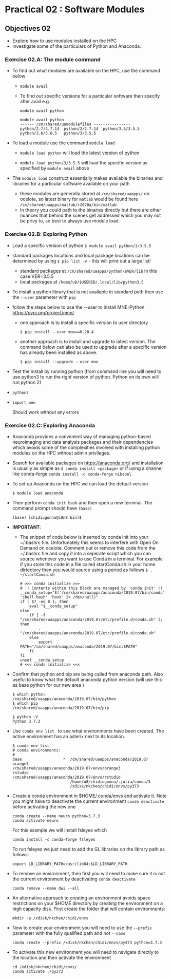 # Practical 02 : Software Modules



## Objectives 02

- Explore how to use modules installed on the HPC
- Investigate some of the particulars of Python and Anaconda.




### Exercise 02.A: The module command 

- To find out what modules are available on the HPC, use the command below

  - `module avail`

    

  - To find out specific versions for a particular software then specify after avail e.g.

    `module avail python` 

    ```
    module avail python
    ------ /cm/shared/uamodulefiles ----------------
    python/2.7/2.7.14  python/2/2.7.14  python/3.5/3.5.5
    python/3.6/3.6.5   python/3/3.5.5  
    ```

    

- To load a module use the command  `module load` 

  - `module load python`  will load the latest version of python
  
  - `module load python/3/3.5.5` will load the specific version as specified by `module avail` above
  
    
  
- The `module load` construct essentially makes available the binaries and libraries for a particular software available on your path 

  - these modules are generally stored at `/cm/shared/uaapps/` on ocelote, so latest binary for `matlab` would be found here `/cm/shared/uaapps/matlab/r2020a/bin/matlab`
  - In theory you could path to the binaries directly but there are other nuances that behind the scenes get addressed which you may not be privy to, so best to always use module load.

  

### Exercise 02.B: Exploring Python

- Load a specific version of python  `$ module avail python/3/3.5.5` 

- standard packages locations and local package locations can be determined by using `$ pip list -v` - this will print out a large list! 

  - standard packages at `/cm/shared/uaapps/python/$VER/lib`  in this case VER=3.5.5
  - local packages at  `/home/u8/$USERID/.local/lib/python3.5` 

- To install a python library that is not available in standard path then use the `--user` parameter with `pip` 

- follow the steps below to use the --user to install MNE-Python https://pypi.org/project/mne/ 

  - one approach is to install a specific version to user directory

    `$ pip install --user mne==0.20.4`

  - another approach is to install and upgrade to latest version. The command below can also be used to upgrade after a specific version has already been installed as above.

    `$ pip install --upgrade --user mne`

-  Test the install by running python (from command line you will need to use python3 to run the right version of python. Python on its own will run python 2)

  - `python3`

  - `import mne`

    Should work without any errors

    


### Exercise 02.C: Exploring Anaconda

- Anaconda provides a convenient way of managing python-based neuroimaging and data analysis packages and their dependencies which avoids some of the complexities involved with installing python modules on the HPC without admin privileges.

-  Search for available packages on https://anaconda.org/ and installation is usually as simple as `$ conda install <package>`  or if using a channel like conda-forge `conda install -c conda-forge nibabel`

- To set up Anaconda on the HPC we can load the default version

  `$ module load anaconda`

- Then perform `conda init bash` and then open a new terminal. The command prompt should have `(base)`

  `(base) [chidiugonna@i0n8 bin]$ ` 

- **IMPORTANT**:

  - The snippet of code below is inserted by conda init into your ~/.bashrc file. Unfortunately this seems to interfere with Open On Demand on ocelote. Comment out or remove this code from the ~/.bashrc file and copy it into a seperate script which you can source whenever you want to use Conda in a terminal. For example if you store this code in a file called startConda.sh in your home dirtectory then you would source using a period as follows `$ . ~/startConda.sh `

    ```
    # >>> conda initialize >>>
    # !! Contents within this block are managed by 'conda init' !!
    __conda_setup="$('/cm/shared/uaapps/anaconda/2019.07/bin/conda' 'shell.bash' 'hook' 2> /dev/null)"
    if [ $? -eq 0 ]; then
        eval "$__conda_setup"
    else
        if [ -f "/cm/shared/uaapps/anaconda/2019.07/etc/profile.d/conda.sh" ]; then
            . "/cm/shared/uaapps/anaconda/2019.07/etc/profile.d/conda.sh"
        else
            export PATH="/cm/shared/uaapps/anaconda/2019.07/bin:$PATH"
        fi
    fi
    unset __conda_setup
    # <<< conda initialize <<<
    
    ```

    

- Confirm that python and pip are being called from anaconda path. Also useful to know what the default anaconda python version (will use this as base python for our new area )

  ```
  $ which python
  /cm/shared/uaapps/anaconda/2019.07/bin/python
  $ which pip
  /cm/shared/uaapps/anaconda/2019.07/bin/pip
  ```

  ```
  $ python -V
  Python 3.7.3
  ```

- Use `conda env list ` to see what environments have been created. The active environment has an asterix next to its location.

  ```
  $ conda env list
  # conda environments:
  #
  base                  *  /cm/shared/uaapps/anaconda/2019.07
  orange3                  /cm/shared/uaapps/anaconda/2019.07/envs/orange3
  rstudio                  /cm/shared/uaapps/anaconda/2019.07/envs/rstudio
                           /home/u8/chidiugonna/.julia/conda/3
                           /xdisk/nkchen/chidi/envs/py373
  ```

  

- Create a conda environment in $HOME/.conda/envs and activate it. Note you might have to deactivate the current environment `conda deactivate` before activating the new one

  ```
  conda create --name neuro python=3.7.3
  conda activate neuro
  ```

  For this example we will install fsleyes which 

  `conda install -c conda-forge fsleyes`

  To run fsleyes we just need to add the GL libraries on the library path as follows:

  `export LD_LIBRARY_PATH=/usr/lib64:$LD_LIBRARY_PATH`

- To remove an environment, then first you will need to make sure it is not the current environment by deactivating `conda deactivate`

  `conda remove --name dwi --all`

- An alternative approach to creating an environment avoids space restrictions on your $HOME directory by creating the environment on a high capacity disk. First create the folder that will contain environments:

  `mkdir -p /xdisk/nkchen/chidi/envs`

- Now to create your environment you will need to use the `--prefix` parameter with the fully qualified path and not `--name`

  `conda create --prefix /xdisk/nkchen/chidi/envs/py373 python=3.7.3` 

- To activate this new environment you will need to navigate directly to the location and then activate the environment 

  ```
  cd /xdisk/nkchen/chidi/envs/
  conda activate ./py373
  ```




